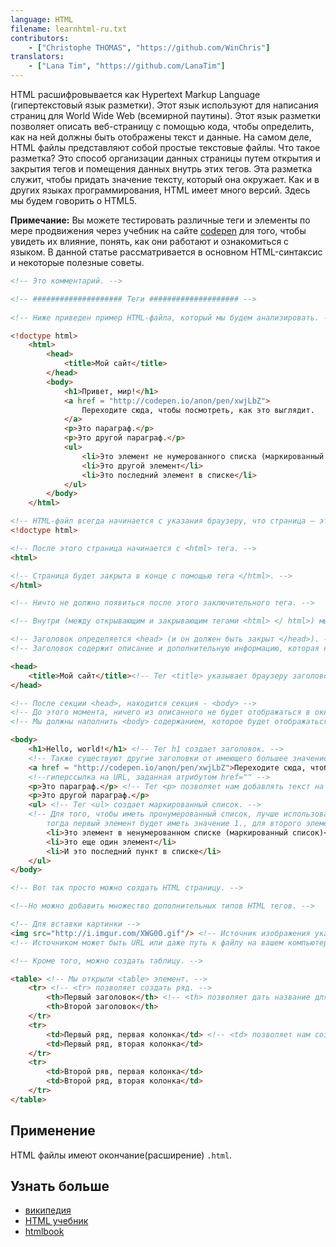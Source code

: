 ```yaml
---
language: HTML
filename: learnhtml-ru.txt
contributors:
    - ["Christophe THOMAS", "https://github.com/WinChris"]
translators:
    - ["Lana Tim", "https://github.com/LanaTim"]
---
```


HTML расшифровывается как Hypertext Markup Language (гипертекстовый язык разметки).
Этот язык используют для написания страниц для World Wide Web (всемирной паутины).
Этот язык разметки позволяет описать веб-страницу с помощью кода, чтобы определить, 
как на ней должны быть отображены текст и данные.
На самом деле, HTML файлы представляют собой простые текстовые файлы.
Что такое разметка? Это способ организации данных страницы
путем открытия и закрытия тегов и помещения данных внутрь этих тегов.
Эта разметка служит, чтобы придать значение тексту, который она окружает.
Как и в других языках программирования, HTML имеет много версий. Здесь мы будем говорить о HTML5.


**Примечание:** Вы можете тестировать различные теги и элементы по мере продвижения 
через учебник на сайте [codepen](http://codepen.io/pen/) для того, чтобы увидеть 
их влияние, понять, как они работают и ознакомиться с языком.
В данной статье рассматривается в основном HTML-синтаксис и некоторые полезные советы.

```html
<!-- Это комментарий. -->

<!-- #################### Теги #################### -->
   
<!-- Ниже приведен пример HTML-файла, который мы будем анализировать. -->

<!doctype html>
	<html>
		<head>
			<title>Мой сайт</title>
		</head>
		<body>
			<h1>Привет, мир!</h1>
			<a href = "http://codepen.io/anon/pen/xwjLbZ">
				Переходите сюда, чтобы посмотреть, как это выглядит.
			</a>
			<p>Это параграф.</p>
			<p>Это другой параграф.</p>
			<ul>
				<li>Это элемент не нумерованного списка (маркированный список)</li>
				<li>Это другой элемент</li>
				<li>Это последний элемент в списке</li>
			</ul>
		</body>
	</html>

<!-- HTML-файл всегда начинается с указания браузеру, что страница — это HTML. -->
<!doctype html>

<!-- После этого страница начинается с <html> тега. -->
<html>

<!-- Страница будет закрыта в конце с помощью тега </html>. -->
</html>

<!-- Ничто не должно появиться после этого заключительного тега. -->

<!-- Внутри (между открывающим и закрывающим тегами <html> </ html>) мы находим: -->

<!-- Заголовок определяется <head> (и он должен быть закрыт </head>). -->
<!-- Заголовок содержит описание и дополнительную информацию, которая не отображается; это метаданные. -->

<head>
	<title>Мой сайт</title><!-- Тег <title> указывает браузеру заголовок, который следует показать в строке заголовка названия и вкладки браузера окна. -->
</head>

<!-- После секции <head>, находится секция - <body> -->
<!-- До этого момента, ничего из описанного не будет отображаться в окне браузера. -->
<!-- Мы должны наполнить <body> содержанием, которое будет отображаться. -->

<body>
	<h1>Hello, world!</h1> <!-- Тег h1 создает заголовок. -->
	<!-- Также существуют другие заголовки от имеющего большее значение <h1> до меньшего <h6>. -->
	<a href = "http://codepen.io/anon/pen/xwjLbZ">Переходите сюда, чтобы посмотреть, как это выглядит.</a>
	<!--гиперссылка на URL, заданная атрибутом href="" -->
	<p>Это параграф.</p> <!-- Тег <p> позволяет нам добавлять текст на странице HTML. -->
	<p>Это другой параграф.</p>
	<ul> <!-- Тег <ul> создает маркированный список. -->
	<!-- Для того, чтобы иметь пронумерованный список, лучше использовать <ol> 
		тогда первый элемент будет иметь значение 1., для второго элемента 2. и так далее. -->
		<li>Это элемент в ненумерованном списке (маркированный список)</li>
		<li>Это еще один элемент</li>
		<li>И это последний пункт в списке</li>
	</ul>
</body>

<!-- Вот так просто можно создать HTML страницу. -->

<!--Но можно добавить множество дополнительных типов HTML тегов. -->

<!-- Для вставки картинки -->
<img src="http://i.imgur.com/XWG0O.gif"/> <!-- Источник изображения указывается с помощью атрибута src="" -->
<!-- Источником может быть URL или даже путь к файлу на вашем компьютере. -->

<!-- Кроме того, можно создать таблицу. -->

<table> <!-- Мы открыли <table> элемент. -->
	<tr> <!-- <tr> позволяет создать ряд. -->
		<th>Первый заголовок</th> <!-- <th> позволяет дать название для столбца таблицы. -->
		<th>Второй заголовок</th>
	</tr>
	<tr>
		<td>Первый ряд, первая колонка</td> <!-- <td> позволяет нам создать ячейку таблицы. -->
		<td>Первый ряд, вторая колонка</td>
	</tr>
	<tr>
		<td>Второй ряв, первая колонка</td>
		<td>Второй ряд, вторая колонка</td>
	</tr>
</table>
```

## Применение

HTML файлы имеют окончание(расширение) `.html`.

## Узнать больше

* [википедия](https://ru.wikipedia.org/wiki/HTML)
* [HTML учебник](https://developer.mozilla.org/ru/docs/Web/HTML)
* [htmlbook](http://htmlbook.ru/)

